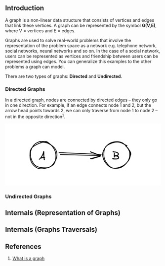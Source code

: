 ## Introduction
A graph is a non-linear data structure that consists of vertices and edges that link these vertices. A graph can be represented by the symbol **G(V,E)**, where V = vertices and E = edges.

Graphs are used to solve real-world problems that involve the representation of the problem space as a network e.g. telephone network, social networks, neural networks and so on. In the case of a social network, users can be represented as vertices and friendship between users can be represented using edges. You can generalize this examples to the other problems a graph can model.

There are two types of graphs: **Directed** and **Undirected**.

### Directed Graphs
In a directed graph, nodes are connected by directed edges – they only go in one direction. For example, if an edge connects node 1 and 2, but the arrow head points towards 2, we can only traverse from node 1 to node 2 – not in the opposite direction<sup>[1]()</sup>. 

![alt text](images/directed-graph.png)

### Undirected Graphs

## Internals (Representation of Graphs)

## Internals (Graphs Traversals)

## References

1. [What is a graph](https://www.educative.io/edpresso/what-is-a-graph-data-structure)
